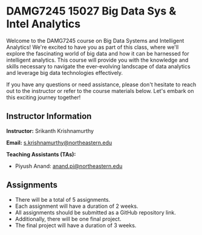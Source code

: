 # DAMG7245 15027 Big Data Sys & Intel Analytics

Welcome to the DAMG7245 course on Big Data Systems and Intelligent Analytics! We're excited to have you as part of this class, where we'll explore the fascinating world of big data and how it can be harnessed for intelligent analytics. This course will provide you with the knowledge and skills necessary to navigate the ever-evolving landscape of data analytics and leverage big data technologies effectively.

If you have any questions or need assistance, please don't hesitate to reach out to the instructor or refer to the course materials below. Let's embark on this exciting journey together!

## Instructor Information

**Instructor:** Srikanth Krishnamurthy

**Email:** s.krishnamurthy@northeastern.edu

**Teaching Assistants (TAs):**

- Piyush Anand: anand.pi@northeastern.edu

## Assignments

- There will be a total of 5 assignments.
- Each assignment will have a duration of 2 weeks.
- All assignments should be submitted as a GitHub repository link.
- Additionally, there will be one final project.
- The final project will have a duration of 3 weeks.

